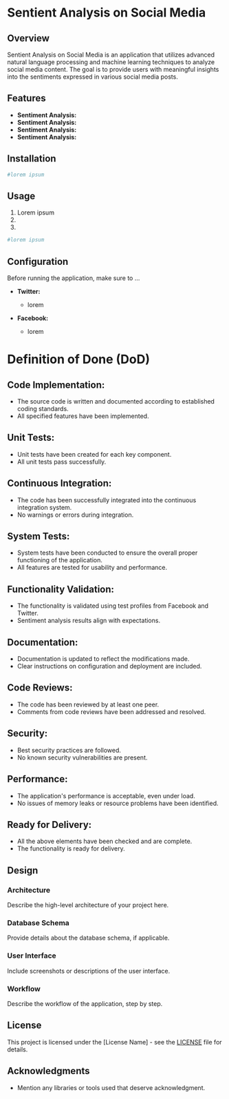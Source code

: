 # Sentient Analysis on Social Media


## Overview

Sentient Analysis on Social Media is an application that utilizes advanced natural language processing and machine learning techniques to analyze social media content. The goal is to provide users with meaningful insights into the sentiments expressed in various social media posts.

## Features

- **Sentiment Analysis:**
- **Sentiment Analysis:**
- **Sentiment Analysis:**
- **Sentiment Analysis:**


## Installation

```bash
#lorem ipsum
```

## Usage

1. Lorem ipsum
2. 
3. 

```bash
#lorem ipsum
```

## Configuration

Before running the application, make sure to ...

- **Twitter:**
  - lorem

- **Facebook:**
  - lorem

# Definition of Done (DoD)

## Code Implementation:

- The source code is written and documented according to established coding standards.
- All specified features have been implemented.

## Unit Tests:

- Unit tests have been created for each key component.
- All unit tests pass successfully.

## Continuous Integration:

- The code has been successfully integrated into the continuous integration system.
- No warnings or errors during integration.

## System Tests:

- System tests have been conducted to ensure the overall proper functioning of the application.
- All features are tested for usability and performance.

## Functionality Validation:

- The functionality is validated using test profiles from Facebook and Twitter.
- Sentiment analysis results align with expectations.

## Documentation:

- Documentation is updated to reflect the modifications made.
- Clear instructions on configuration and deployment are included.

## Code Reviews:

- The code has been reviewed by at least one peer.
- Comments from code reviews have been addressed and resolved.

## Security:

- Best security practices are followed.
- No known security vulnerabilities are present.

## Performance:

- The application's performance is acceptable, even under load.
- No issues of memory leaks or resource problems have been identified.

## Ready for Delivery:

- All the above elements have been checked and are complete.
- The functionality is ready for delivery.


## Design

### Architecture

Describe the high-level architecture of your project here.

### Database Schema

Provide details about the database schema, if applicable.

### User Interface

Include screenshots or descriptions of the user interface.

### Workflow

Describe the workflow of the application, step by step.

## License

This project is licensed under the [License Name] - see the [LICENSE](LICENSE) file for details.

## Acknowledgments

- Mention any libraries or tools used that deserve acknowledgment.


